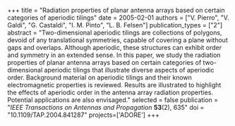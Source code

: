 +++
title = "Radiation properties of planar antenna arrays based on certain categories of aperiodic tilings"
date = 2005-02-01
authors = ["V. Pierro", "V. Galdi", "G. Castaldi", "I. M. Pinto", "L. B. Felsen"]
publication_types = ["2"]
abstract = "Two-dimensional aperiodic tilings are collections of polygons, devoid of any translational symmetries, capable of covering a plane without gaps and overlaps. Although aperiodic, these structures can exhibit order and symmetry in an extended sense. In this paper, we study the radiation properties of planar antenna arrays based on certain categories of two-dimensional aperiodic tilings that illustrate diverse aspects of aperiodic order. Background material on aperiodic tilings and their known electromagnetic properties is reviewed. Results are illustrated to highlight the effects of aperiodic order in the antenna array radiation properties. Potential applications are also envisaged."
selected = false
publication = "*IEEE Transactions on Antennas and Propagation* **53**(2), 635"
doi = "10.1109/TAP.2004.841287"
projects=['ADORE']
+++
